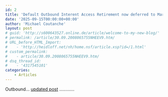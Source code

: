 ```yaml
---
id: 2
title: 'Default Outbound Interent Access Retirement now deferred to March 2026'
date: '2025-09-15T00:00:00+00:00'
author: 'Michael Coutanche'
layout: post
# guid: 'http://s600643527.online.de/article/welcome-to-my-new-blog/'
# permalink: /article/30.09.2008065755NHEEV9.htm/
# URL_before_HTML_Import: 
#    - 'http://heidloff.net/nh/home.nsf/article.xsp?id=/1.html'
# custom_permalink:
#    - article/30.09.2008065755NHEEV9.htm/
# dsq_thread_id:
#    - '4317545101'
categories:
    - Articles
---
```


Outbound...  [updated post](https://azure.microsoft.com/en-us/updates?id=default-outbound-access-for-vms-in-azure-will-be-retired-transition-to-a-new-method-of-internet-access) ............